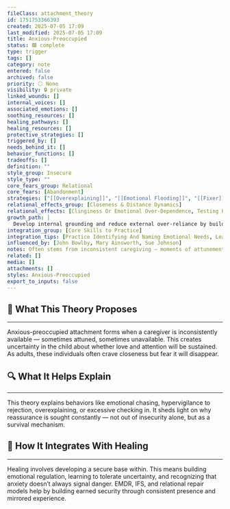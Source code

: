 ```yaml
---
fileClass: attachment_theory
id: 1751753366393
created: 2025-07-05 17:09
last_modified: 2025-07-05 17:09
title: Anxious-Preoccupied
status: 🟩 complete
type: trigger
tags: []
category: note
entered: false
archived: false
priority: ⚪ None
visibility: 🔒 private
linked_wounds: []
internal_voices: []
associated_emotions: []
soothing_resources: []
healing_pathways: []
healing_resources: []
protective_strategies: []
triggered_by: []
needs_behind_it: []
behavior_functions: []
tradeoffs: []
definition: ""
style_group: Insecure
style_type: ""
core_fears_group: Relational
core_fears: [Abandonment]
strategies: ["[[Overexplaining]]", "[[Emotional Flooding]]", "[[Fixer]]"]
relational_effects_group: [Closeness & Distance Dynamics]
relational_effects: [Clinginess Or Emotional Over-Dependence, Testing Partner’s Loyalty Or Love, Inconsistent Signals In Relationships]
growth_path: |
  Develop internal grounding and reduce external over-reliance by building self-trust and relational security.
integration_group: [Core Skills to Practice]
integration_tips: [Practice Identifying And Naming Emotional Needs, Learn To Ask Directly For Reassurance Or Space]
influenced_by: [John Bowlby, Mary Ainsworth, Sue Johnson]
notes: Often stems from inconsistent caregiving — moments of attunement interrupted by withdrawal or misattunement.
related: []
media: []
attachments: []
styles: Anxious-Preoccupied
export_to_inputs: false
---
```


## 🧠 What This Theory Proposes
---
Anxious-preoccupied attachment forms when a caregiver is inconsistently available — sometimes attuned, sometimes unavailable. This creates uncertainty in the child about whether love and attention will be sustained. As adults, these individuals often crave closeness but fear it will disappear.

## 🔍 What It Helps Explain
---
This theory explains behaviors like emotional chasing, hypervigilance to rejection, overexplaining, or excessive checking in. It sheds light on why reassurance is sought constantly — not out of insecurity alone, but as a survival mechanism.

## 🧩 How It Integrates With Healing
---
Healing involves developing a secure base within. This means building emotional regulation, learning to tolerate uncertainty, and recognizing that anxiety doesn’t always signal danger. EMDR, IFS, and relational repair models help by building earned security through consistent presence and mirrored experience.
